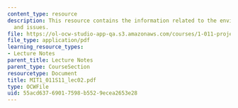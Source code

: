 ```yaml
---
content_type: resource
description: This resource contains the information related to the environmental concerns
  and issues.
file: https://ol-ocw-studio-app-qa.s3.amazonaws.com/courses/1-011-project-evaluation-spring-2011/55acd63769017598b5529ecea2653e28_MIT1_011S11_lec02.pdf
file_type: application/pdf
learning_resource_types:
- Lecture Notes
parent_title: Lecture Notes
parent_type: CourseSection
resourcetype: Document
title: MIT1_011S11_lec02.pdf
type: OCWFile
uid: 55acd637-6901-7598-b552-9ecea2653e28
---
```

